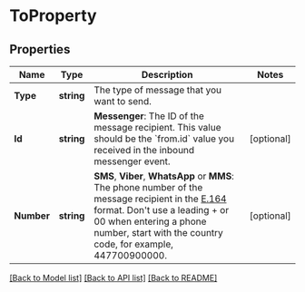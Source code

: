 # ToProperty

## Properties
Name | Type | Description | Notes
------------ | ------------- | ------------- | -------------
**Type** | **string** | The type of message that you want to send. | 
**Id** | **string** | **Messenger**: The ID of the message recipient. This value should be the &#x60;from.id&#x60; value you received in the inbound messenger event.  | [optional] 
**Number** | **string** | **SMS**, **Viber**, **WhatsApp** or **MMS**:  The phone number of the message recipient in the [E.164](https://en.wikipedia.org/wiki/E.164) format. Don&#39;t use a leading + or 00 when entering a phone number, start with the country code, for example, 447700900000.  | [optional] 

[[Back to Model list]](../README.md#documentation-for-models) [[Back to API list]](../README.md#documentation-for-api-endpoints) [[Back to README]](../README.md)


